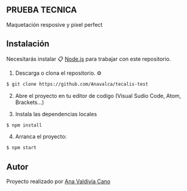 ## PRUEBA TECNICA 
Maquetación resposive y pixel perfect

## Instalación

Necesitarás instalar  📋 [Node.js](https://nodejs.org/) para trabajar con este repositorio.

1. Descarga o clona el repositorio. ⚙️
```sh
$ git clone https://github.com/Anavalca/tecalis-test
```
2. Abre el proyecto en tu editor de codigo (Visual Sudio Code, Atom, Brackets...)

3. Instala las dependencias locales
```sh
$ npm install
```
4. Arranca el proyecto:
```sh
$ npm start
```

## Autor
Proyecto realizado por [Ana Valdivia Cano](https://www.linkedin.com/in/anavaldiviacano/)

